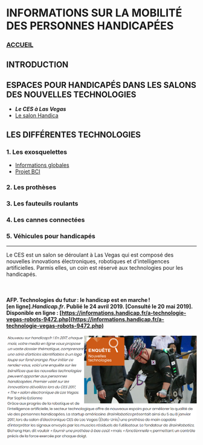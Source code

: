 # INFORMATIONS SUR LA MOBILITÉ DES PERSONNES HANDICAPÉES 
### [ACCUEIL](index.md)
## INTRODUCTION  
## ESPACES POUR HANDICAPÉS DANS LES SALONS DES NOUVELLES TECHNOLOGIES  
* **_Le CES à Las Vegas_**
* [Le salon Handica](handica.md) 

## LES DIFFÉRENTES TECHNOLOGIES
### 1. Les exosquelettes 
- [Informations globales](exoprésent.md)
- [Projet BCI](BCI.md)
### 2. Les prothèses
### 3. Les fauteuils roulants
### 4. Les cannes connectées
### 5. Véhicules pour handicapés



----------------------------------------------------------

Le CES est un salon se déroulant à Las Vegas qui est composé des nouvelles innovations électroniques, robotiques et d'intelligences artificielles. Parmis elles, un coin est réservé aux technologies pour les handicapés.

<br/>

#### AFP. Technologies du futur : le handicap est en marche ! [en ligne]._Handicap.fr_. Publié le 24 avril 2019. [Consulté le 20 mai 2019]. Disponible en ligne : [https://informations.handicap.fr/a-technologie-vegas-robots-9472.php](https://informations.handicap.fr/a-technologie-vegas-robots-9472.php)

![Test](images/aidesalon.PNG "CES") 

